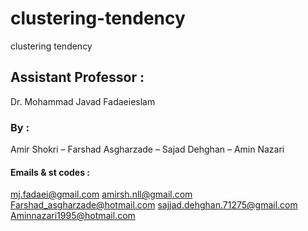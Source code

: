 # clustering-tendency
clustering tendency

## Assistant Professor : 
Dr. Mohammad Javad Fadaeieslam

### By : 
Amir Shokri – Farshad Asgharzade – Sajad Dehghan – Amin Nazari

#### Emails & st codes :
mj.fadaei@gmail.com
amirsh.nll@gmail.com
Farshad_asgharzade@hotmail.com
sajjad.dehghan.71275@gmail.com
Aminnazari1995@hotmail.com
